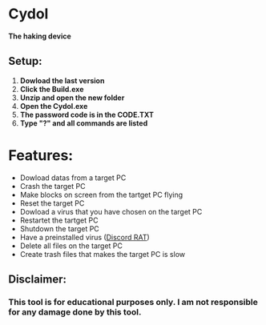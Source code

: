 # Cydol 
**The haking device**
## **Setup:**
1. **Dowload the last version** 
2. **Click the Build.exe**
3. **Unzip and open the new folder**
4. **Open the Cydol.exe**
5. **The password code is in the CODE.TXT**
6. **Type "?" and all commands are listed**

# **Features:**
 - Dowload datas from a target PC
 - Crash the target PC
 - Make blocks on screen from the tartget PC flying
 - Reset the target PC
 - Dowload a virus that you have chosen on the target PC
 - Restartet the tartget PC
 - Shutdown the target PC
 - Have a preinstalled virus ([Discord RAT](https://github.com/moom825/Discord-RAT-2.0))
 - Delete all files on the target PC
 - Create trash files that makes the target PC is slow
## **Disclaimer:**
### **This tool is for educational purposes only. I am not responsible for any damage done by this tool.**
